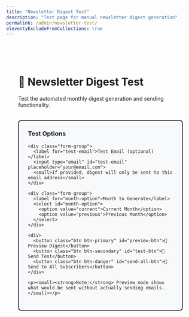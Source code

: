 ```yaml
---
title: "Newsletter Digest Test"
description: "Test page for manual newsletter digest generation"
permalink: /admin/newsletter-test/
eleventyExcludeFromCollections: true
---
```


<style>
.test-container {
  max-width: 800px;
  margin: 2rem auto;
  padding: 2rem;
  font-family: -apple-system, BlinkMacSystemFont, 'Segoe UI', Roboto, sans-serif;
}

.test-section {
  margin: 2rem 0;
  padding: 1.5rem;
  border: 2px solid #1a1a2e;
  border-radius: 8px;
  background: #f8f9fa;
}

.test-section h3 {
  margin-top: 0;
  color: #1a1a2e;
}

.form-group {
  margin: 1rem 0;
}

.form-group label {
  display: block;
  margin-bottom: 0.5rem;
  font-weight: 600;
  color: #1a1a2e;
}

.form-group input, .form-group select {
  width: 100%;
  max-width: 400px;
  padding: 0.75rem;
  border: 2px solid #ddd;
  border-radius: 6px;
  font-size: 14px;
}

.btn {
  padding: 0.75rem 1.5rem;
  border: none;
  border-radius: 6px;
  cursor: pointer;
  font-size: 16px;
  font-weight: 600;
  margin: 0.5rem 0.5rem 0.5rem 0;
  transition: all 0.2s ease;
}

.btn-primary {
  background: #ffd700;
  color: #1a1a2e;
}

.btn-primary:hover {
  background: #ffed4e;
  transform: translateY(-1px);
}

.btn-secondary {
  background: #6c757d;
  color: white;
}

.btn-secondary:hover {
  background: #5a6268;
}

.btn-danger {
  background: #dc3545;
  color: white;
}

.btn-danger:hover {
  background: #c82333;
}

.result {
  margin-top: 2rem;
  padding: 1.5rem;
  border-radius: 8px;
  font-family: monospace;
  white-space: pre-wrap;
  max-height: 500px;
  overflow-y: auto;
}

.result.success {
  background: #d4edda;
  border: 1px solid #c3e6cb;
  color: #155724;
}

.result.error {
  background: #f8d7da;
  border: 1px solid #f1b0b7;
  color: #721c24;
}

.result.info {
  background: #e3f2fd;
  border: 1px solid #64b5f6;
  color: #1565c0;
}

.loading {
  opacity: 0.7;
  pointer-events: none;
}

.loading::after {
  content: " ...";
}

.stats-grid {
  display: grid;
  grid-template-columns: repeat(auto-fit, minmax(200px, 1fr));
  gap: 1rem;
  margin: 1rem 0;
}

.stat-card {
  background: white;
  padding: 1rem;
  border-radius: 6px;
  border: 1px solid #ddd;
  text-align: center;
}

.stat-number {
  font-size: 2rem;
  font-weight: bold;
  color: #1a1a2e;
}

.stat-label {
  font-size: 0.9rem;
  color: #666;
  margin-top: 0.5rem;
}

.post-list {
  background: white;
  border-radius: 6px;
  padding: 1rem;
  margin: 1rem 0;
}

.post-item {
  padding: 0.75rem 0;
  border-bottom: 1px solid #eee;
}

.post-item:last-child {
  border-bottom: none;
}

.post-title {
  font-weight: 600;
  color: #1a1a2e;
}

.post-meta {
  font-size: 0.9rem;
  color: #666;
  margin-top: 0.25rem;
}
</style>

<div class="test-container">
  <h1>🫘 Newsletter Digest Test</h1>
  <p>Test the automated monthly digest generation and sending functionality.</p>

  <!-- Test Options -->
  <div class="test-section">
    <h3>Test Options</h3>
    
    <div class="form-group">
      <label for="test-email">Test Email (optional)</label>
      <input type="email" id="test-email" placeholder="your@email.com">
      <small>If provided, digest will only be sent to this email address</small>
    </div>

    <div class="form-group">
      <label for="month-option">Month to Generate</label>
      <select id="month-option">
        <option value="current">Current Month</option>
        <option value="previous">Previous Month</option>
      </select>
    </div>

    <div>
      <button class="btn btn-primary" id="preview-btn">👀 Preview Digest</button>
      <button class="btn btn-secondary" id="test-btn">📧 Send Test</button>
      <button class="btn btn-danger" id="send-all-btn">📢 Send to All Subscribers</button>
    </div>

    <p><small><strong>Note:</strong> Preview mode shows what would be sent without actually sending emails.</small></p>
  </div>

  <!-- Results -->
  <div id="results" style="display: none;">
    <div class="test-section">
      <h3>Results</h3>
      <div id="result-content" class="result"></div>
      
      <div id="stats-section" style="display: none;">
        <h4>Statistics</h4>
        <div id="stats-grid" class="stats-grid"></div>
      </div>

      <div id="posts-section" style="display: none;">
        <h4>Posts Included</h4>
        <div id="post-list" class="post-list"></div>
      </div>
    </div>
  </div>
</div>

<script>
document.addEventListener('DOMContentLoaded', function() {
  console.log('Newsletter digest test page loaded');
  
  let isLoading = false;

  // Button event listeners
  document.getElementById('preview-btn').addEventListener('click', previewDigest);
  document.getElementById('test-btn').addEventListener('click', sendTestDigest);
  document.getElementById('send-all-btn').addEventListener('click', sendToAllSubscribers);

  async function previewDigest() {
    if (isLoading) return;
    
    const monthOption = document.getElementById('month-option').value;
    const includePrevious = monthOption === 'previous';
    
    await callDigestFunction({
      include_previous_month: includePrevious
    }, 'Preview');
  }

  async function sendTestDigest() {
    if (isLoading) return;
    
    const testEmail = document.getElementById('test-email').value;
    if (!testEmail) {
      alert('Please enter a test email address');
      return;
    }
    
    const monthOption = document.getElementById('month-option').value;
    const includePrevious = monthOption === 'previous';
    
    await callDigestFunction({
      test_email: testEmail,
      include_previous_month: includePrevious
    }, 'Test Send');
  }

  async function sendToAllSubscribers() {
    if (isLoading) return;
    
    if (!confirm('This will send the digest to ALL newsletter subscribers. Are you sure?')) {
      return;
    }
    
    const monthOption = document.getElementById('month-option').value;
    const includePrevious = monthOption === 'previous';
    
    await callDigestFunction({
      force_send: 'true',
      include_previous_month: includePrevious
    }, 'Send to All');
  }

  async function callDigestFunction(params, actionName) {
    isLoading = true;
    
    // Show loading state
    const resultDiv = document.getElementById('result-content');
    const resultsSection = document.getElementById('results');
    
    resultDiv.className = 'result info loading';
    resultDiv.textContent = actionName + ' in progress';
    resultsSection.style.display = 'block';
    
    try {
      // Build query string
      const queryParams = new URLSearchParams(params).toString();
      const url = '/.netlify/functions/trigger-monthly-digest?' + queryParams;
      
      const response = await fetch(url);
      const data = await response.json();
      
      // Show results
      resultDiv.className = response.ok ? 'result success' : 'result error';
      resultDiv.textContent = JSON.stringify(data, null, 2);
      
      // Show statistics if available
      if (data.stats) {
        showStats(data.stats);
      }
      
      // Show posts if available
      if (data.posts && data.posts.length > 0) {
        showPosts(data.posts);
      }
      
    } catch (error) {
      resultDiv.className = 'result error';
      resultDiv.textContent = 'Error: ' + error.message;
    } finally {
      isLoading = false;
      resultDiv.classList.remove('loading');
    }
  }

  function showStats(stats) {
    const statsSection = document.getElementById('stats-section');
    const statsGrid = document.getElementById('stats-grid');
    
    statsGrid.innerHTML = 
      '<div class="stat-card">' +
        '<div class="stat-number">' + (stats.postsIncluded || 0) + '</div>' +
        '<div class="stat-label">Posts Included</div>' +
      '</div>' +
      '<div class="stat-card">' +
        '<div class="stat-number">' + (stats.authorsIncluded || 0) + '</div>' +
        '<div class="stat-label">Authors Featured</div>' +
      '</div>' +
      '<div class="stat-card">' +
        '<div class="stat-number">' + (stats.subscribersFound || 0) + '</div>' +
        '<div class="stat-label">Subscribers</div>' +
      '</div>' +
      '<div class="stat-card">' +
        '<div class="stat-number">' + (stats.emailsSent || 0) + '</div>' +
        '<div class="stat-label">Emails Sent</div>' +
      '</div>';
    
    statsSection.style.display = 'block';
  }

  function showPosts(posts) {
    const postsSection = document.getElementById('posts-section');
    const postList = document.getElementById('post-list');
    
    const postsHtml = posts.map(function(post) {
      return '<div class="post-item">' +
        '<div class="post-title">' + post.title + '</div>' +
        '<div class="post-meta">' +
          'by ' + post.author + ' • ' + post.date + ' • ' +
          '<a href="https://nightdogs.xyz' + post.url + '" target="_blank">View Post</a>' +
        '</div>' +
      '</div>';
    }).join('');
    
    postList.innerHTML = postsHtml;
    postsSection.style.display = 'block';
  }
});
</script>